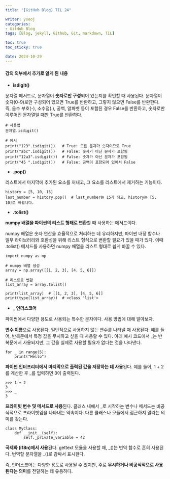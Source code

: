 ```yaml
---
title: "[GitHub Blog] TIL 24"

writer: ysooj
categories:
- GitHub Blog
tags: [Blog, jekyll, Github, Git, markdown, TIL]

toc: true
toc_sticky: true

date: 2024-10-29
---
```


#### **강의 외부에서 추가로 알게 된 내용**

-   **isdigit()**

문자열 메서드로, 문자열이 **숫자로만 구성**되어 있는지를 확인할 때 사용된다. 문자열이 숫자(0-9)로만 구성되어 있으면 True를 반환하고, 그렇지 않으면 False를 반환한다. 즉, 음수 부호(-), 소수점(.), 공백, 알파벳 등이 포함된 경우 False를 반환하고, 숫자로만 이루어진 문자열일 때만 True를 반환하다.

```
# 사용법
문자열.isdigit()

# 예시
print("123".isdigit())   # True: 모든 문자가 숫자이므로 True
print("abc".isdigit())   # False: 숫자가 아닌 문자가 포함됨
print("12a3".isdigit())  # False: 숫자가 아닌 문자가 포함됨
print("45 ".isdigit())   # False: 공백이 포함되어 있어서 False
```

-   **.pop()**

리스트에서 마지막에 추가된 요소를 꺼내고, 그 요소를 리스트에서 제거하는 기능이다.

```
history = [5, 10, 15]
last_number = history.pop()  # last_number는 15가 되고, history는 [5, 10]로 바뀝니다.
```

-   **.tolist()**

**numpy 배열을 파이썬의 리스트 형태로 변환**할 때 사용하는 메서드이다.

numpy 배열은 숫자 연산을 효율적으로 처리하는 데 유리하지만, 파이썬 내장 함수나 일부 라이브러리와 호환성을 위해 리스트 형식으로 변환할 필요가 있을 때가 있다. 이때 .tolist() 메서드를 사용하면 numpy 배열을 리스트 형태로 쉽게 바꿀 수 있다.

```
import numpy as np

# numpy 배열 생성
array = np.array([[1, 2, 3], [4, 5, 6]])

# 리스트로 변환
list_array = array.tolist()

print(list_array)  # [[1, 2, 3], [4, 5, 6]]
print(type(list_array))  # <class 'list'>
```

-   **\_ 언더스코어**

파이썬에서 다양한 용도로 사용되는 특수한 문자이다. 사용 방법에 대해 알아보자.

**변수 이름**으로 사용된다. 일반적으로 사용하지 않는 변수를 나타낼 때 사용된다. 예를 들어, 반복문에서 특정 값을 무시하고 싶을 때 사용할 수 있다. 아래 예시 코드에서 \_는 반복문에서 사용되지만, 그 값을 실제로 사용할 필요가 없다는 것을 나타낸다.

```
for _ in range(5):
    print("Hello")
```

**파이썬 인터프리터에서 마지막으로 출력된 값을 저장하는 데 사용**된다. 예를 들어, 1 + 2를 계산한 후 \_를 입력하면 3이 출력된다.

```
>>> 1 + 2
3
>>> _
3
```

**프라이빗 변수 및 메서드로 사용**된다. 클래스 내에서 \_로 시작하는 변수나 메서드는 비공식적으로 프라이빗임을 나타내는 약속이다. 다른 클래스나 모듈에서 접근하지 말라는 의미를 갖는다.

```
class MyClass:
    def __init__(self):
        self._private_variable = 42
```

**국제화 (i18n)에서 사용**된다. gettext 모듈을 사용할 때, \_()는 번역 함수로 흔히 사용된다. 번역할 문자열을 \_()로 감싸서 표시한다.

즉, 언더스코어는 다양한 용도로 사용될 수 있지만, 주로 **무시하거나 비공식적으로 사용된다는 의미**를 전달하는 데 유용하다.